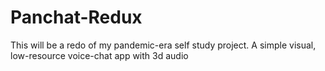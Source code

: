 # Panchat-Redux
This will be a redo of my pandemic-era self study project. A simple visual, low-resource voice-chat app with 3d audio
